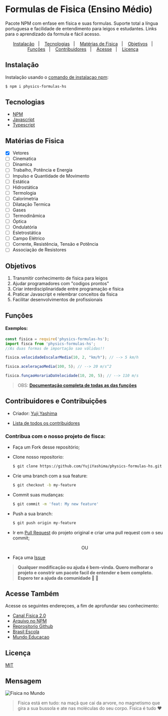   # Formulas de Fisica (Ensino Médio)

  Pacote NPM com enfase em física e suas formulas. Suporte total a língua portuguesa e facilidade de entendimento para leigos e estudantes. Links para o aprendizado da formula e fácil acesso.

<p align="center">
  <a href="#instalacao">Instalação</a>&nbsp;&nbsp;&nbsp;|&nbsp;&nbsp;&nbsp;
  <a href="#tecnologias">Tecnologias</a>&nbsp;&nbsp;&nbsp;|&nbsp;&nbsp;&nbsp;
  <a href="#materias">Matérias de Fisica</a>&nbsp;&nbsp;&nbsp;|&nbsp;&nbsp;&nbsp;
  <a href="#obj">Objetivos</a>&nbsp;&nbsp;&nbsp;|&nbsp;&nbsp;&nbsp;
  <a href="#funcoes">Funções</a>&nbsp;&nbsp;&nbsp;|&nbsp;&nbsp;&nbsp;
  <a href="#contribuidores">Contribuidores</a>&nbsp;&nbsp;&nbsp;|&nbsp;&nbsp;&nbsp;
  <a href="#acesse">Acesse</a>&nbsp;&nbsp;&nbsp;|&nbsp;&nbsp;&nbsp;
  <a href="#licenca">Licença</a>&nbsp;&nbsp;&nbsp;
</p>


<h2 id="instalacao">Instalação</h2>

Instalação usando o 
[comando de instalaçao npm](https://docs.npmjs.com/getting-started/installing-npm-packages-locally):

```bash
$ npm i physics-formulas-hs
```

<h2 id="tecnologias">Tecnologias</h2>

* [NPM](https://docs.npmjs.com/)
* [Javascript](https://www.w3schools.com/js/default.asp) 
* [Typescript](https://www.typescriptlang.org/docs/)
  

<h2 id="materias">Matérias de Fisica</h2>

- [x] Vetores
- [ ] Cinematica
- [ ] Dinamica
- [ ] Trabalho, Potência e Energia
- [ ] Impulso e Quantidade de Movimento
- [ ] Estática
- [ ] Hidrostática
- [ ] Termologia
- [ ] Calorimetria
- [ ] Dilatação Termica
- [ ] Gases
- [ ] Termodinâmica
- [ ] Óptica
- [ ] Ondulatória
- [ ] Esletrostática
- [ ] Campo Elétrico
- [ ] Corrente, Resistência, Tensão e Potência
- [ ] Associação de Resistores

<h2 id="obj">Objetivos</h2>

1. Transmitir conhecimento de fisica para leigos
2. Ajudar programadores com "codigos prontos"
3. Criar interdisciplinaridade entre programação e física
4. Praticar Javascript e relembrar conceitos da fisica
5. Facilitar desenvolvimentos de profissionais

<h2 id="funcoes">Funções</h2>

#### Exemplos:

```ts
const fisica = require('physics-formulas-hs');
import fisca from 'physics-formulas-hs';
//As duas formas de importação sao válidas!!

fisica.velocidadeEscalarMedia(10, 2, "km/h"); // --> 5 km/h

fisica.aceleraçaoMedia(100, 5); // --> 20 m/s^2

fisica.funçaoHorariaDaVelocidade(10, 20, 5); // --> 110 m/s
```

> OBS: **[Documentação completa de todas as  das funções](./docs/Detalhes.md)**

<h2 id="contribuidores">Contribuidores e Contribuições</h2>

- Criador: [Yuji Yashima](https://github.com/YujiYashima)

- [Lista de todos os contribuidores](https://github.com/YujiYashima/physics-formulas-hs/graphs/contributors)

### Contribua com o nosso projeto de fisca:

- Faça um Fork desse repositório;

- Clone nosso repositorio:
  ```bash
  $ git clone https://github.com/YujiYashima/physics-formulas-hs.git
  ```

- Crie uma branch com a sua feature:
  ```bash
  $ git checkout -b my-feature
  ```

- Commit suas mudanças:
  ```bash
  $ git commit -m 'feat: My new feature'
  ```

- Push a sua branch:
  ```bash
  $ git push origin my-feature
  ```

- Ir em [Pull Request](https://github.com/YujiYashima/physics-formulas-hs/pulls) do projeto original e criar uma pull request com o seu commit;

<p align="center">OU</p>

- Faça uma [Issue](https://github.com/YujiYashima/physics-formulas-hs/issues) 

> **Qualquer modificação ou ajuda é bem-vinda. Quero melhorar o projeto e constrir um pacote facil de entender e bem completo. Espero ter a ajuda da comunidade :blue_heart: :blue_heart:**

<h2 id="acesse">Acesse Também</h2>

Acesse os seguintes endereçoes, a fim de aprofundar seu conhecimento:

- [Canal Fisica 2.0](https://www.youtube.com/channel/UC_e7B1w8T-4ZD-QtIVAO9pg)
- [Arquivo no NPM](https://www.npmjs.com/package/physics-formulas-hs)
- [Reprositorio Github](https://github.com/YujiYashima/physics-formulas-hs)
- [Brasil Escola](https://brasilescola.uol.com.br/)
- [Mundo Educaçao](https://mundoeducacao.uol.com.br/)

<h2 id="licenca">Licença</h2>

[MIT](https://github.com/YujiYashima/physics-formulas-hs/blob/main/LICENSE)

<h2 id="mensagem">Mensagem</h2>

![Fisica no Mundo](https://nossaciencia.com.br/wp-content/uploads/2020/01/f%C3%ADsica.jpg)

>Fisica está em tudo: na maçã que cai da arvore, no magnetismo que gira a sua bussola e ate nas moléculas do seu corpo. Fisica é tudo :heart: